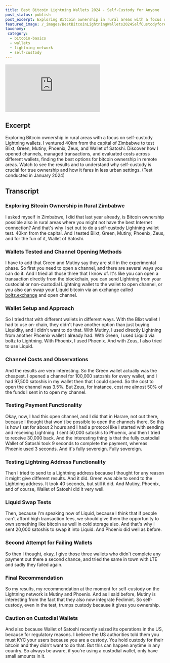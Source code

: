 ```yaml
---
title: Best Bitcoin Lightning Wallets 2024 - Self-Custody for Anyone
post_status: publish
post_excerpt: Exploring Bitcoin ownership in rural areas with a focus on self-custody Lightning wallets.
featured_image: /_images/BestBitcoinLightningWallets2024SelfCustodyforAnyone.jpg
taxonomy:
 category:
  - bitcoin-basics
  - wallets
  - lightning-network
  - self-custody
---
```


<iframe src="https://player.vimeo.com/video/1020830204?badge=0&amp;autopause=0&amp;player_id=0&amp;app_id=58479" frameborder="0" allow="autoplay; fullscreen; picture-in-picture; clipboard-write; encrypted-media" title="Best Bitcoin Lightning Wallets 2024 - Self-Custody for Anyone"></iframe>

<div style="margin-bottom:30px;"></div>

## Excerpt

Exploring Bitcoin ownership in rural areas with a focus on self-custody Lightning wallets. I ventured 40km from the capital of Zimbabwe to test Blixt, Green, Mutiny, Phoenix, Zeus, and Wallet of Satoshi. Discover how I opened channels, managed transactions, and evaluated costs across different wallets, finding the best options for bitcoin ownership in remote areas. Watch to see the results and to understand why self-custody is crucial for true ownership and how it fares in less urban settings. (Test conducted in January 2024)

## Transcript

### Exploring Bitcoin Ownership in Rural Zimbabwe

I asked myself in Zimbabwe, I did that last year already, is Bitcoin ownership possible also in rural areas where you might not have the best Internet connection? And that's why I set out to do a self-custody Lightning wallet test. 40km from the capital. And I tested Blixt, Green, Mutiny, Phoenix, Zeus, and for the fun of it, Wallet of Satoshi.

### Wallets Tested and Channel Opening Methods

I have to add that Green and Mutiny say they are still in the experimental phase. So first you need to open a channel, and there are several ways you can do it. And I tried all those three that I know of. It's like you can open a transaction directly from the blockchain, you can send Lightning from your custodial or non-custodial Lightning wallet to the wallet to open channel, or you also can swap your Liquid bitcoin via an exchange called [boltz.exchange](https://boltz.exchange) and open channel.

### Wallet Setup and Approach

So I tried that with different wallets in different ways. With the Blixt wallet I had to use on-chain, they didn't have another option than just buying Liquidity, and I didn't want to do that. With Mutiny, I used directly Lightning from another Phoenix wallet I already had. With Green, I used Liquid via boltz to Lightning. With Phoenix, I used Phoenix. And with Zeus, I also tried to use Liquid.

### Channel Costs and Observations

And the results are very interesting. So the Green wallet actually was the cheapest. I opened a channel for 100,000 satoshis for every wallet, and I had 97,500 satoshis in my wallet then that I could spend. So the cost to open the channel was 3.5%. But Zeus, for instance, cost me almost 50% of the funds I sent in to open my channel.

### Testing Payment Functionality

Okay, now, I had this open channel, and I did that in Harare, not out there, because I thought that won't be possible to open the channels there. So this is how I sat for about 2 hours and I had a protocol like I started with sending and receiving Lightning. I sent 50,000 satoshis to Phoenix, and then I tried to receive 30,000 back. And the interesting thing is that the fully custodial Wallet of Satoshi took 9 seconds to complete the payment, whereas Phoenix used 3 seconds. And it's fully sovereign. Fully sovereign.

### Testing Lightning Address Functionality

Then I tried to send to a Lightning address because I thought for any reason it might give different results. And it did. Green was able to send to the Lightning address. It took 40 seconds, but still it did. And Mutiny, Phoenix, and of course, Wallet of Satoshi did it very well.

### Liquid Swap Tests

Then, because I'm speaking now of Liquid, because I think that if people can't afford high transaction fees, we should give them the opportunity to own something like bitcoin as well in cold storage also. And that's why I sent 20,000 satoshis to swap it into Liquid. And Phoenix did well as before.

### Second Attempt for Failing Wallets

So then I thought, okay, I give those three wallets who didn't complete any payment out there a second chance, and tried the same in town with LTE and sadly they failed again.

### Final Recommendation

So my results, my recommendation at the moment for self-custody on the Lightning network is Mutiny and Phoenix. And as I said before, Mutiny is interesting from the fact that they also now integrate Fedimint. So self-custody, even in the test, trumps custody because it gives you ownership.

### Caution on Custodial Wallets

And also because Wallet of Satoshi recently seized its operations in the US, because for regulatory reasons. I believe the US authorities told them you must KYC your users because you are a custody. You hold custody for their bitcoin and they didn't want to do that. But this can happen anytime in any country. So always be aware, if you're using a custodial wallet, only have small amounts in it.
